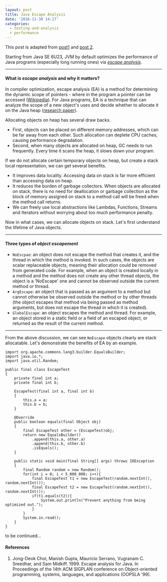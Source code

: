 ```yaml
---
layout: post
title: Java Escape Analysis
date: '2016-11-30 14:17'
categories:
  - testing-and-analysis
  - performance
---
```


This post is adapted from  [post1](https://www.burnison.ca/articles/escape-analysis-stack-allocated-objects) and [post 2](https://dzone.com/articles/do-not-let-your-java-objects-escape).

Starting from Java SE 6U23, JVM by default optimizes the performance of Java programs (especially long running ones) via [_escape analysis_](https://docs.oracle.com/javase/8/docs/technotes/guides/vm/performance-enhancements-7.html#escapeAnalysis).

---

#### What is **_escape analysis_** and why it matters?
In compiler optimization, escape analysis (EA) is a method for determining the dynamic scope of pointers - where in the program a pointer can be accessed ([Wikipedia](https://en.wikipedia.org/wiki/Escape_analysis)). For Java programs, EA is a technique that can analyze the scope of a new object's uses and decide whether to allocate it on the Java heap ([research paper](http://dl.acm.org/citation.cfm?id=320386)).

Allocating objects on heap has several draw backs.
- First, objects can be placed on different memory addresses, which can be far away from each other. Such allocation can deplete CPU caches, causing performance degradation.
- Second, when many objects are allocated on heap, GC needs to run frequently. Every time it scans the heap, it slows down your program.

If we do not allocate certain temporary objects on heap, but create a stack local representation, we can get several benefits.

- It improves data locality. Accessing data on stack is far more efficient than accessing data on heap.
- It reduces the burden of garbage collectors. When objects are allocated on stack, there is no need for deallocation or garbage collection as the block of memory assigned on stack to a method call will be freed when the method call returns.
- We can freely use local abstractions like Lambdas, Functions, Streams and Iterators without worrying about too much performance penalty.

Now in what cases, we can allocate objects on stack. Let's first understand the lifetime of Java objects.

---

#### Three types of **_object escapement_**
- `NoEscpae`: an object does not escape the method that creates it, and the thread in which the method is invoked. In such cases, the objects are scalar replaceable objects, meaning their allocation could be removed from generated code. For example, when an object is created locally in a method and the method does not create any other thread objects, the object is a 'NoEscape' one and cannot be observed outside the current method or thread.
- `ArgEscape`: an object that is passed as an argument to a method but cannot otherwise be observed outside the method or by other threads (the object escapes that method via being passed as method arguments, but does not escape the thread in which it is created).
- `GlobalEscape`: an object escapes the method and thread. For example, an object stored in a static field or a field of an escaped object, or returned as the result of the current method.

---

From the above discussion, we can see `NoEscape` objects clearly are stack allocatable. Let's demonstrate the benefits of EA by an example.

```
import org.apache.commons.lang3.builder.EqualsBuilder;
import java.io.*;
import java.util.Random;

public final class EscapeTest
{
    private final int a;
    private final int b;

    EscapeTest(final int a, final int b)
    {
        this.a = a;
        this.b = b;
    }

    @Override
    public boolean equals(final Object obj)
    {
        final EscapeTest other = (EscapeTest)obj;
        return new EqualsBuilder()
            .append(this.a, other.a)
            .append(this.b, other.b)
            .isEquals();
    }

    public static void main(final String[] args) throws IOException
    {
        final Random random = new Random();
        for(int i = 0; i < 5_000_000; i++){
            final EscapeTest t1 = new EscapeTest(random.nextInt(), random.nextInt());
            final EscapeTest t2 = new EscapeTest(random.nextInt(), random.nextInt());
            if(t1.equals(t2)){
                System.out.println("Prevent anything from being optimized out.");
            }
        }
		System.in.read();
    }
}
```
to be continued...

#### References
1. Jong-Deok Choi, Manish Gupta, Mauricio Serrano, Vugranam C. Sreedhar, and Sam Midkiff. 1999. Escape analysis for Java. In Proceedings of the 14th ACM SIGPLAN conference on Object-oriented programming, systems, languages, and applications (OOPSLA '99).
